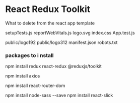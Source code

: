 # React Redux Toolkit

What to delete from the react app template

setupTests.js
reportWebVitals.js
logo.svg
index.css
App.test.js

public/logo192
public/logo312
manifest.json
robots.txt

### packages to i nstall

npm install redux react-redux @reduxjs/toolkit

npm install axios

npm install react-router-dom

npm install node-sass --save
npm install react-slick
